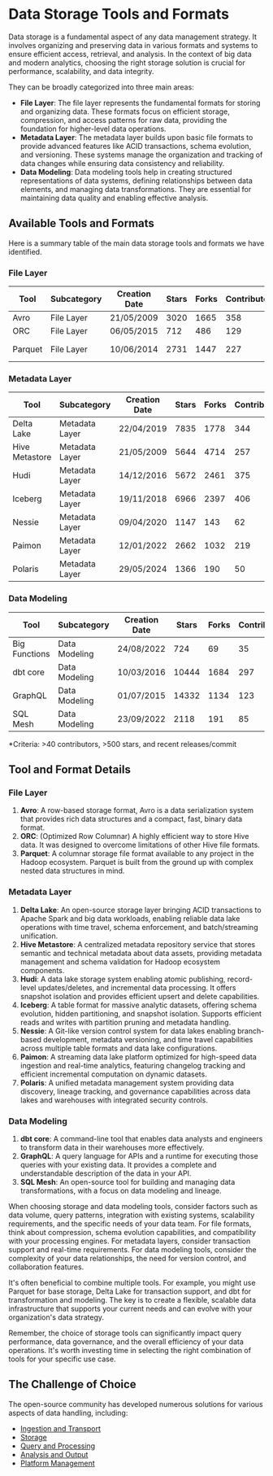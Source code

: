 # Data Storage Tools and Formats

Data storage is a fundamental aspect of any data management strategy. It involves organizing and preserving data in various formats and systems to ensure efficient access, retrieval, and analysis. In the context of big data and modern analytics, choosing the right storage solution is crucial for performance, scalability, and data integrity.

They can be broadly categorized into three main areas:
- **File Layer**: The file layer represents the fundamental formats for storing and organizing data. These formats focus on efficient storage, compression, and access patterns for raw data, providing the foundation for higher-level data operations.
- **Metadata Layer**: The metadata layer builds upon basic file formats to provide advanced features like ACID transactions, schema evolution, and versioning. These systems manage the organization and tracking of data changes while ensuring data consistency and reliability.
- **Data Modeling**: Data modeling tools help in creating structured representations of data systems, defining relationships between data elements, and managing data transformations. They are essential for maintaining data quality and enabling effective analysis.

## Available Tools and Formats

Here is a summary table of the main data storage tools and formats we have identified.

### File Layer

| Tool | Subcategory | Creation Date | Stars | Forks | Contributors | Last Release | Latest Commit | Meets Criteria* | Link |
|---|---|---|---|---|---|---|---|---|---|
| Avro | File Layer | 21/05/2009 | 3020 | 1665 | 358 | 05/08/2024 | 02/03/2025 | Yes | https://github.com/apache/avro |
| ORC | File Layer | 06/05/2015 | 712 | 486 | 129 | 10/01/2025 | 02/03/2025 | Yes | https://github.com/apache/orc |
| Parquet | File Layer | 10/06/2014 | 2731 | 1447 | 227 | 02/12/2024 | 27/02/2025 | Yes | https://github.com/apache/parquet-mr |

### Metadata Layer

| Tool | Subcategory | Creation Date | Stars | Forks | Contributors | Last Release | Latest Commit | Meets Criteria* | Link |
|---|---|---|---|---|---|---|---|---|---|
| Delta Lake | Metadata Layer | 22/04/2019 | 7835 | 1778 | 344 | 06/01/2025 | 28/02/2025 | Yes | https://github.com/delta-io/delta |
| Hive Metastore | Metadata Layer | 21/05/2009 | 5644 | 4714 | 257 | N/A | 01/03/2025 | Yes | https://github.com/apache/hive |
| Hudi | Metadata Layer | 14/12/2016 | 5672 | 2461 | 375 | 19/02/2025 | 02/03/2025 | Yes | https://github.com/apache/hudi |
| Iceberg | Metadata Layer | 19/11/2018 | 6966 | 2397 | 406 | 28/02/2025 | 02/03/2025 | Yes | https://github.com/apache/iceberg |
| Nessie | Metadata Layer | 09/04/2020 | 1147 | 143 | 62 | 18/02/2025 | 01/03/2025 | Yes | https://github.com/projectnessie/nessie |
| Paimon | Metadata Layer | 12/01/2022 | 2662 | 1032 | 219 | N/A | 02/03/2025 | Yes | https://github.com/apache/paimon |
| Polaris | Metadata Layer | 29/05/2024 | 1366 | 190 | 50 | 25/02/2025 | 02/03/2025 | Yes | https://github.com/apache/polaris |

### Data Modeling

| Tool | Subcategory | Creation Date | Stars | Forks | Contributors | Last Release | Latest Commit | Meets Criteria* | Link |
|---|---|---|---|---|---|---|---|---|---|
| Big Functions | Data Modeling | 24/08/2022 | 724 | 69 | 35 | 28/02/2025 | 01/03/2025 | No | https://github.com/unytics/bigfunctions |
| dbt core | Data Modeling | 10/03/2016 | 10444 | 1684 | 297 | 29/01/2025 | 21/02/2025 | Yes | https://github.com/dbt-labs/dbt-core |
| GraphQL | Data Modeling | 01/07/2015 | 14332 | 1134 | 123 | 27/10/2021 | 27/02/2025 | Yes | https://github.com/graphql/graphql-spec |
| SQL Mesh | Data Modeling | 23/09/2022 | 2118 | 191 | 85 | 28/02/2025 | 02/03/2025 | Yes | https://github.com/TobikoData/sqlmesh |

*Criteria: >40 contributors, >500 stars, and recent releases/commit

## Tool and Format Details

### File Layer

1. **Avro**: A row-based storage format, Avro is a data serialization system that provides rich data structures and a compact, fast, binary data format.
2. **ORC**: (Optimized Row Columnar) A highly efficient way to store Hive data. It was designed to overcome limitations of other Hive file formats.
3. **Parquet**: A columnar storage file format available to any project in the Hadoop ecosystem. Parquet is built from the ground up with complex nested data structures in mind.

### Metadata Layer

1. **Delta Lake**: An open-source storage layer bringing ACID transactions to Apache Spark and big data workloads, enabling reliable data lake operations with time travel, schema enforcement, and batch/streaming unification.
2. **Hive Metastore**: A centralized metadata repository service that stores semantic and technical metadata about data assets, providing metadata management and schema validation for Hadoop ecosystem components.
3. **Hudi**: A data lake storage system enabling atomic publishing, record-level updates/deletes, and incremental data processing. It offers snapshot isolation and provides efficient upsert and delete capabilities.
4. **Iceberg**: A table format for massive analytic datasets, offering schema evolution, hidden partitioning, and snapshot isolation. Supports efficient reads and writes with partition pruning and metadata handling.
5. **Nessie**: A Git-like version control system for data lakes enabling branch-based development, metadata versioning, and time travel capabilities across multiple table formats and data lake configurations.
6. **Paimon**: A streaming data lake platform optimized for high-speed data ingestion and real-time analytics, featuring changelog tracking and efficient incremental computation on dynamic datasets.
7. **Polaris**: A unified metadata management system providing data discovery, lineage tracking, and governance capabilities across data lakes and warehouses with integrated security controls.

### Data Modeling

1. **dbt core**: A command-line tool that enables data analysts and engineers to transform data in their warehouses more effectively.
2. **GraphQL**: A query language for APIs and a runtime for executing those queries with your existing data. It provides a complete and understandable description of the data in your API.
3. **SQL Mesh**: An open-source tool for building and managing data transformations, with a focus on data modeling and lineage.

When choosing storage and data modeling tools, consider factors such as data volume, query patterns, integration with existing systems, scalability requirements, and the specific needs of your data team. For file formats, think about compression, schema evolution capabilities, and compatibility with your processing engines. For metadata layers, consider transaction support and real-time requirements. For data modeling tools, consider the complexity of your data relationships, the need for version control, and collaboration features.

It's often beneficial to combine multiple tools. For example, you might use Parquet for base storage, Delta Lake for transaction support, and dbt for transformation and modeling. The key is to create a flexible, scalable data infrastructure that supports your current needs and can evolve with your organization's data strategy.

Remember, the choice of storage tools can significantly impact query performance, data governance, and the overall efficiency of your data operations. It's worth investing time in selecting the right combination of tools for your specific use case.

## The Challenge of Choice
The open-source community has developed numerous solutions for various aspects of data handling, including:
- [Ingestion and Transport](01.ingestion_and_transport.md)
- [Storage](02.storage.md)
- [Query and Processing](03.query_and_processing.md)
- [Analysis and Output](04.analysis_and_output.md)
- [Platform Management](05.platform_management.md)